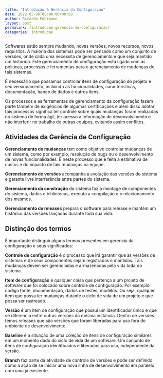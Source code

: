 ```yaml
---
title: "Introdução à Gerência da Configuração"
date: 2022-05-08T00:00:00+00:00
author: Ricardo Fuhrmann
layout: post
permalink: /introducao-gerencia-da-configuracao/
categories: introducao
---
```


Softwares estão sempre mudando, novas versões, novos recursos, novos requisitos. A maioria dos sistemas pode ser pensado como um conjunto de versões, onde cada uma necessita de gerenciamento e que seja mantido um histórico. Este gerenciamento de configuração está ligado com as políticas, processos e ferramentas para o gerenciamento de mudanças de tais sistemas.

É necessário que possamos controlar itens de configuração do projeto e seu versionamento, incluindo as funcionalidades, características, documentação, banco de dados e outros itens.

Os processos e as ferramentas de gerenciamento da configuração fazem parte também de exigências de algumas certificações e além disso adotar tais processos significa ter controle sobre quais mudanças foram realizadas no sistema de forma ágil, ter acesso a informação de desenvolvimento e não interferir no trabalho de outras equipes, evitando assim conflitos.

## Atividades da Gerência de Configuração

**Gerenciamento de mudanças** tem como objetivo controlar mudanças de um sistema, como por exemplo, resolução de bugs ou o desenvolvimento de novas funcionalidades. É neste processo que é feita a estimativa de custos e do impacto de tais mudanças na equipe.

**Gerenciamento de versões** acompanha a evolução das versões do sistema e garante livre interferência entre partes do sistema.

**Gerenciamento da construção** do sistema faz a montage de componentes do sistema, dados e bibliotecas, executa a compilação e o relacionamento dos mesmos.

**Gerenciamento de releases** prepara o software para release e mantém um histórico das versões lançadas durante toda sua vida.

## Distinção dos termos

É importante distinguir alguns termos presentes em gerencia da configuração e seus significados:

**Controle de configuração** é o processo que irá garantir que as versões de sistemas e de seus componentes sejam registradas e mantidas. Tais mudanças devem ser gerenciadas e armazenadas pela vida toda do sistema.

**Item de configuração** é qualquer coisa que pertença a um projeto de software que foi colocado sobre controle de configuração. Por exemplo: código fonte, documentação, dados de testes, modelos. Ou seja, qualquer item que possa ter mudanças durante o ciclo de vida de um projeto e que possa ser rastreado.

**Versão** é um item de configuração que possui um identificador único e que se diferencia entre outras versões da mesma instância. Dentro de versões temos releases que são versões que foram liberadas para uso fora do ambiente de desenvolvimento.

**Baseline** é a situação de uma coleção de itens de configuração similares em um momento dado do ciclo de vida de um software. Um conjunto de itens de configuração identificados e liberados para uso, independente da versão.

**Branch** faz parte da atividade de controle de versões e pode ser definido como a ação de se iniciar uma nova linha de desenvolvimento em paralelo com uma já existente.
